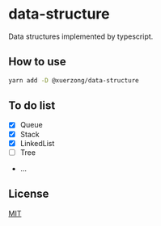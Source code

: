 # data-structure

Data structures implemented by typescript.

## How to use

```bash
yarn add -D @xuerzong/data-structure
```

## To do list

- [x] Queue
- [x] Stack
- [x] LinkedList
- [ ] Tree
- ...

## License

[MIT](./LICENSE)
